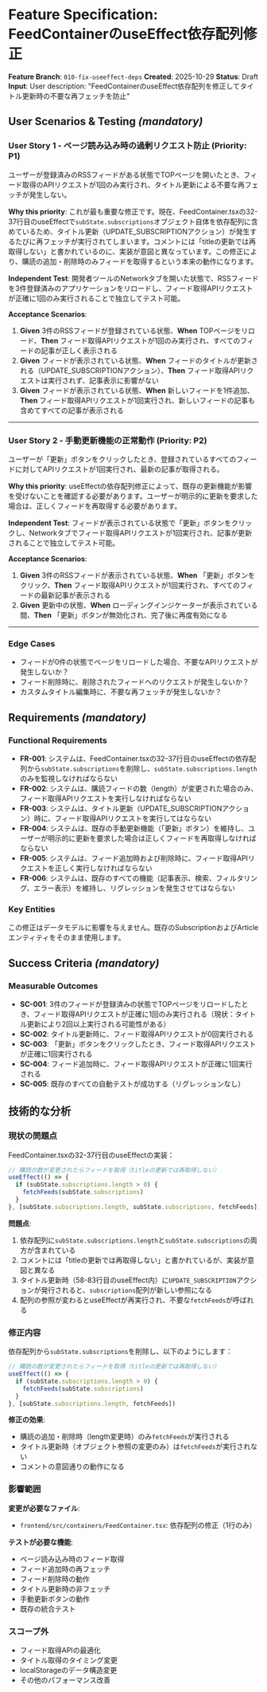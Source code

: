 # Feature Specification: FeedContainerのuseEffect依存配列修正

**Feature Branch**: `010-fix-useeffect-deps`
**Created**: 2025-10-29
**Status**: Draft
**Input**: User description: "FeedContainerのuseEffect依存配列を修正してタイトル更新時の不要な再フェッチを防止"

## User Scenarios & Testing *(mandatory)*

### User Story 1 - ページ読み込み時の過剰リクエスト防止 (Priority: P1)

ユーザーが登録済みのRSSフィードがある状態でTOPページを開いたとき、フィード取得のAPIリクエストが1回のみ実行され、タイトル更新による不要な再フェッチが発生しない。

**Why this priority**: これが最も重要な修正です。現在、FeedContainer.tsxの32-37行目のuseEffectで`subState.subscriptions`オブジェクト自体を依存配列に含めているため、タイトル更新（UPDATE_SUBSCRIPTIONアクション）が発生するたびに再フェッチが実行されてしまいます。コメントには「titleの更新では再取得しない」と書かれているのに、実装が意図と異なっています。この修正により、購読の追加・削除時のみフィードを取得するという本来の動作になります。

**Independent Test**: 開発者ツールのNetworkタブを開いた状態で、RSSフィードを3件登録済みのアプリケーションをリロードし、フィード取得APIリクエストが正確に1回のみ実行されることで独立してテスト可能。

**Acceptance Scenarios**:

1. **Given** 3件のRSSフィードが登録されている状態、**When** TOPページをリロード、**Then** フィード取得APIリクエストが1回のみ実行され、すべてのフィードの記事が正しく表示される
2. **Given** フィードが表示されている状態、**When** フィードのタイトルが更新される（UPDATE_SUBSCRIPTIONアクション）、**Then** フィード取得APIリクエストは実行されず、記事表示に影響がない
3. **Given** フィードが表示されている状態、**When** 新しいフィードを1件追加、**Then** フィード取得APIリクエストが1回実行され、新しいフィードの記事も含めてすべての記事が表示される

---

### User Story 2 - 手動更新機能の正常動作 (Priority: P2)

ユーザーが「更新」ボタンをクリックしたとき、登録されているすべてのフィードに対してAPIリクエストが1回実行され、最新の記事が取得される。

**Why this priority**: useEffectの依存配列修正によって、既存の更新機能が影響を受けないことを確認する必要があります。ユーザーが明示的に更新を要求した場合は、正しくフィードを再取得する必要があります。

**Independent Test**: フィードが表示されている状態で「更新」ボタンをクリックし、Networkタブでフィード取得APIリクエストが1回実行され、記事が更新されることで独立してテスト可能。

**Acceptance Scenarios**:

1. **Given** 3件のRSSフィードが表示されている状態、**When** 「更新」ボタンをクリック、**Then** フィード取得APIリクエストが1回実行され、すべてのフィードの最新記事が表示される
2. **Given** 更新中の状態、**When** ローディングインジケーターが表示されている間、**Then** 「更新」ボタンが無効化され、完了後に再度有効になる

---

### Edge Cases

- フィードが0件の状態でページをリロードした場合、不要なAPIリクエストが発生しないか？
- フィード削除時に、削除されたフィードへのリクエストが発生しないか？
- カスタムタイトル編集時に、不要な再フェッチが発生しないか？

## Requirements *(mandatory)*

### Functional Requirements

- **FR-001**: システムは、FeedContainer.tsxの32-37行目のuseEffectの依存配列から`subState.subscriptions`を削除し、`subState.subscriptions.length`のみを監視しなければならない
- **FR-002**: システムは、購読フィードの数（length）が変更された場合のみ、フィード取得APIリクエストを実行しなければならない
- **FR-003**: システムは、タイトル更新（UPDATE_SUBSCRIPTIONアクション）時に、フィード取得APIリクエストを実行してはならない
- **FR-004**: システムは、既存の手動更新機能（「更新」ボタン）を維持し、ユーザーが明示的に更新を要求した場合は正しくフィードを再取得しなければならない
- **FR-005**: システムは、フィード追加時および削除時に、フィード取得APIリクエストを正しく実行しなければならない
- **FR-006**: システムは、既存のすべての機能（記事表示、検索、フィルタリング、エラー表示）を維持し、リグレッションを発生させてはならない

### Key Entities

この修正はデータモデルに影響を与えません。既存のSubscriptionおよびArticleエンティティをそのまま使用します。

## Success Criteria *(mandatory)*

### Measurable Outcomes

- **SC-001**: 3件のフィードが登録済みの状態でTOPページをリロードしたとき、フィード取得APIリクエストが正確に1回のみ実行される（現状：タイトル更新により2回以上実行される可能性がある）
- **SC-002**: タイトル更新時に、フィード取得APIリクエストが0回実行される
- **SC-003**: 「更新」ボタンをクリックしたとき、フィード取得APIリクエストが正確に1回実行される
- **SC-004**: フィード追加時に、フィード取得APIリクエストが正確に1回実行される
- **SC-005**: 既存のすべての自動テストが成功する（リグレッションなし）

## 技術的な分析

### 現状の問題点

FeedContainer.tsxの32-37行目のuseEffectの実装：

```typescript
// 購読の数が変更されたらフィードを取得（titleの更新では再取得しない）
useEffect(() => {
  if (subState.subscriptions.length > 0) {
    fetchFeeds(subState.subscriptions)
  }
}, [subState.subscriptions.length, subState.subscriptions, fetchFeeds])
```

**問題点**:
1. 依存配列に`subState.subscriptions.length`と`subState.subscriptions`の両方が含まれている
2. コメントには「titleの更新では再取得しない」と書かれているが、実装が意図と異なる
3. タイトル更新時（58-83行目のuseEffect内）に`UPDATE_SUBSCRIPTION`アクションが発行されると、`subscriptions`配列が新しい参照になる
4. 配列の参照が変わるとuseEffectが再実行され、不要な`fetchFeeds`が呼ばれる

### 修正内容

依存配列から`subState.subscriptions`を削除し、以下のようにします：

```typescript
// 購読の数が変更されたらフィードを取得（titleの更新では再取得しない）
useEffect(() => {
  if (subState.subscriptions.length > 0) {
    fetchFeeds(subState.subscriptions)
  }
}, [subState.subscriptions.length, fetchFeeds])
```

**修正の効果**:
- 購読の追加・削除時（length変更時）のみ`fetchFeeds`が実行される
- タイトル更新時（オブジェクト参照の変更のみ）は`fetchFeeds`が実行されない
- コメントの意図通りの動作になる

### 影響範囲

**変更が必要なファイル**:
- `frontend/src/containers/FeedContainer.tsx`: 依存配列の修正（1行のみ）

**テストが必要な機能**:
- ページ読み込み時のフィード取得
- フィード追加時の再フェッチ
- フィード削除時の動作
- タイトル更新時の非フェッチ
- 手動更新ボタンの動作
- 既存の統合テスト

### スコープ外

- フィード取得APIの最適化
- タイトル取得のタイミング変更
- localStorageのデータ構造変更
- その他のパフォーマンス改善
